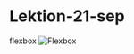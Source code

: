 # Lektion-21-sep
flexbox
![Flexbox](https://github.com/FE23-Webbprogrammering-med-JavaScript/Lektion-21-sep/assets/142212797/2dcf1a6a-e410-4bd5-98a1-34362ed8cbb6)
